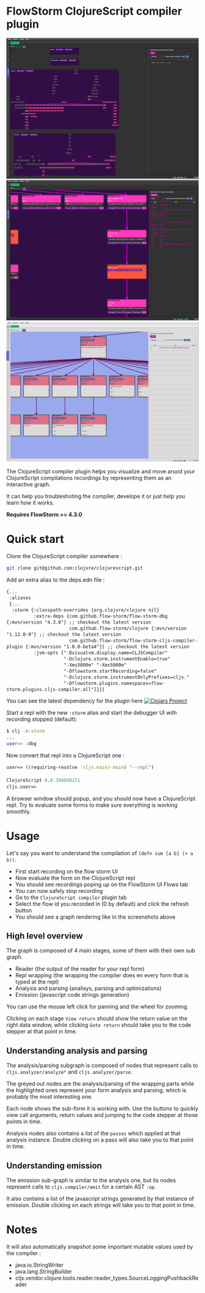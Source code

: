 # FlowStorm ClojureScript compiler plugin

![demo](./images/plugin_demo_0.png)
![demo](./images/plugin_demo_1.png)
![demo](./images/plugin_demo_2.png)

The ClojureScript compiler plugin helps you visualize and move aruod your ClojureScript compilations recordings
by representing them as an interactive graph.

It can help you troubleshoting the compiler, develope it or just help you learn how it works. 

**Requires FlowStorm >= 4.3.0**

# Quick start

Clone the ClojureScript compiler somewhere :

```bash
git clone git@github.com:clojure/clojurescript.git
```

Add an extra alias to the deps.edn file :

```
{...
 :aliases
 {...
  :storm {:classpath-overrides {org.clojure/clojure nil}
          :extra-deps {com.github.flow-storm/flow-storm-dbg {:mvn/version "4.3.0"} ;; checkout the latest version
                       com.github.flow-storm/clojure {:mvn/version "1.12.0-9"} ;; checkout the latest version
                       com.github.flow-storm/flow-storm-cljs-compiler-plugin {:mvn/version "1.0.0-beta4"}} ;; checkout the latest version
          :jvm-opts ["-Dvisualvm.display.name=CLJSCompiler"
                     "-Dclojure.storm.instrumentEnable=true"
                     "-Xms5000m" "-Xmx5000m"
                     "-Dflowstorm.startRecording=false"
                     "-Dclojure.storm.instrumentOnlyPrefixes=cljs."
                     "-Dflowstorm.plugins.namespaces=flow-storm.plugins.cljs-compiler.all"]}}}
```
You can see the latest dependency for the plugin here [![Clojars Project](https://img.shields.io/clojars/v/com.github.flow-storm/flow-storm-cljs-compiler-plugin.svg)](https://clojars.org/com.github.flow-storm/flow-storm-cljs-compiler-plugin)

Start a repl with the new `:storm` alias and start the debugger UI with recording stopped (default):

```bash
$ clj -A:storm
...
user=> :dbg
```

Now convert that repl into a ClojureScript one : 

```clojure
user=> ((requiring-resolve 'cljs.main/-main) "--repl")

ClojureScript 0.0.398608251
cljs.user=> 
```

A browser window should popup, and you should now have a ClojureScript repl.
Try to evaluate some forms to make sure everything is working smoothly.

# Usage

Let's say you want to understand the compilation of `(defn sum [a b] (+ a b))`.

- First start recording on the flow storm UI
- Now evaluate the form on the ClojureScript repl
- You should see recordings poping up on the FlowStorm UI Flows tab
- You can now safely stop recording
- Go to the `ClojureScript compiler` plugin tab
- Select the flow id you recorded in (0 by default) and click the refresh button
- You should see a graph rendering like in the screenshots above

## High level overview

The graph is composed of 4 main stages, some of them with their own sub graph.

- Reader (the output of the reader for your repl form)
- Repl wrapping (the wrapping the compiler does en every form that is typed at the repl)
- Analysis and parsing (analisys, parsing and optimizations)
- Emission (javascript code strings generation)

You can use the mouse left click for panning and the wheel for zooming.

Clicking on each stage `View return` should show the return value on the right data window, while
clicking `Goto return` should take you to the code stepper at that point in time.

## Understanding analysis and parsing

The analysis/parsing subgraph is composed of nodes that represent calls to `cljs.analyzer/analyze*` and `cljs.analyzer/parse`.

The greyed out nodes are the analysis/parsing of the wrapping parts while the highlighted ones represent your form analysis and parsing,
which is probably the most interesting one.

Each node shows the sub-form it is working with. Use the buttons to quickly view call arguments, return values and jumping 
to the code stepper at those points in time.

Analysis nodes also contains a list of the `passes` which applied at that analysis instance. Double clicking on a pass will also take you
to that point in time.

## Understanding emission

The emission sub-graph is similar to the analysis one, but its nodes represent calls to `cljs.compiler/emit` for a certain AST `:op`.

It also contains a list of the javascript strings generated by that instance of emission. Double clicking on each strings will take 
you to that point in time.

# Notes

It will also automatically snapshot some important mutable values used by the compiler :

- java.io.StringWriter
- java.lang.StringBuilder
- cljs.vendor.clojure.tools.reader.reader_types.SourceLoggingPushbackReader

